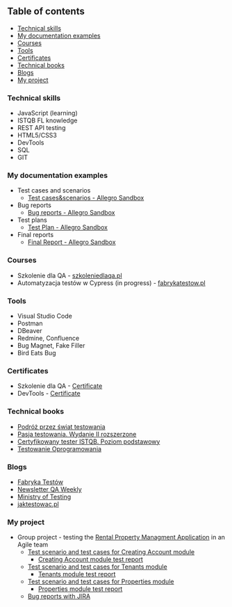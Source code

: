 ## Table of contents

- [Technical skills](#technical-skills)
- [My documentation examples](#my-documentation-examples)
- [Courses](#courses)
- [Tools](#tools)
- [Certificates](#certificates)
- [Technical books](#technical-books)
- [Blogs](#blogs)
- [My project](#my-project)

### Technical skills

- JavaScript (learning)
- ISTQB FL knowledge
- REST API testing
- HTML5/CSS3
- DevTools
- SQL
- GIT

### My documentation examples

- Test cases and scenarios
  - [Test cases&scenarios - Allegro Sandbox](https://docs.google.com/spreadsheets/d/1UCYQ3prC0Z2_KKimK8HJKafI8uM0d1q7W_cdWrW3HDs/edit?usp=sharing)
- Bug reports
  - [Bug reports - Allegro Sandbox](https://docs.google.com/spreadsheets/d/1XtsmHnSx4snaP7sJZNORmMw1KvXxsCVG28_KW9lUsaI/edit?usp=sharing)
- Test plans
  - [Test Plan - Allegro Sandbox](https://docs.google.com/document/d/1L6n1X6EVZlrOAsH5FTHoxmw7W-B_OU1uuR97Z0T-vKY/edit?usp=sharing)
- Final reports
  - [Final Report - Allegro Sandbox](https://docs.google.com/document/d/1PmWp0WVgCoTZUi8ZRTu-MHuZU6oMFov9dNWUfUcIR3A/edit?usp=sharing)

### Courses

- Szkolenie dla QA - [szkoleniedlaqa.pl](https://szkoleniedlaqa.pl/szkolenie/)
- Automatyzacja testów w Cypress (in progress) - [fabrykatestow.pl](https://fabrykatestow.pl/cypress/)

### Tools

- Visual Studio Code
- Postman
- DBeaver
- Redmine, Confluence
- Bug Magnet, Fake Filler
- Bird Eats Bug

### Certificates

- Szkolenie dla QA - [Certificate](https://drive.google.com/file/d/1xfInZe17vo7VU5e1mSPVRpY7-lBrIOOI/view?usp=share_link)
- DevTools - [Certificate](https://drive.google.com/file/d/1cTxtRMJL0tTNecsRlK9-bwnUxqSxq495/view?usp=share_link)

### Technical books

- [Podróż przez świat testowania](https://www.funwithbugs.com/landingpage/juz_jest_dostepna/)
- [Pasja testowania. Wydanie II rozszerzone](https://helion.pl/ksiazki/pasja-testowania-wydanie-ii-rozszerzone-krzysztof-jadczyk,paste2.htm#format/d)
- [Certyfikowany tester ISTQB. Poziom podstawowy](https://helion.pl/ksiazki/certyfikowany-tester-istqb-poziom-podstawowy-adam-roman-lucjan-stapp,ctispp.htm#format/d)
- [Testowanie Oprogramowania](https://pwicherski.gitbook.io/testowanie-oprogramowania/)

### Blogs

- [Fabryka Testów](https://fabrykatestow.pl/ciekawostki/)
- [Newsletter QA Weekly](https://szkoleniedlaqa.pl/newsletter/)
- [Ministry of Testing](https://www.ministryoftesting.com)
- [jaktestowac.pl](https://jaktestowac.pl/)

### My project

- Group project - testing the [Rental Property Managment Application](https://app.systemobsluginajmu.pl) in an Agile team
  - [Test scenario and test cases for Creating Account module](https://drive.google.com/file/d/109h0lIUGu-Aj_eTkc2INiA2zuKkmxh2t/view?usp=sharing)
    - [Creating Account module test report](https://drive.google.com/file/d/1PBr3_KXh79xdpY87i8iFXUxOpPxVcnka/view?usp=sharing)
  - [Test scenario and test cases for Tenants module](https://drive.google.com/file/d/16b-iaFPc-DUfelGw2zo7MOqk6kultQ-M/view?usp=sharing)
    - [Tenants module test report](https://drive.google.com/file/d/1LZC8YSzoAMNWQXQ5rrj4l6vr4oRZ3SXw/view?usp=sharing)
  - [Test scenario and test cases for Properties module](https://drive.google.com/file/d/13iAAldCt1lNJ63OcUQsTyCNQGSYW5f8M/view?usp=sharing)
    - [Properties module test report](https://drive.google.com/file/d/1Q-NepHtQYTuVAEqWP2xxEiIL9opPe0BT/view?usp=sharing)
  - [Bug reports with JIRA](https://drive.google.com/file/d/1W_K-Uz3qdBnP9_pXVizfsQo9w4Lj8NGq/view?usp=sharing)
